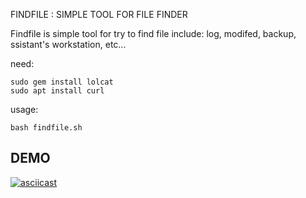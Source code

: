 FINDFILE : SIMPLE TOOL FOR FILE FINDER

Findfile is simple tool for try to find file include: log, modifed, backup, ssistant's workstation, etc... 

need:<br>
```
sudo gem install lolcat
sudo apt install curl
```

usage:<br>
```
bash findfile.sh
```
## DEMO
[![asciicast](https://asciinema.org/a/254239.svg)](https://asciinema.org/a/254239)
